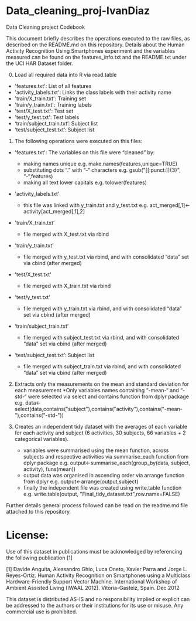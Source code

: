 Data_cleaning_proj-IvanDiaz
===========================

Data Cleaning project Codebook


This document briefly describes the operations executed to the raw files, as described on the README.md on this repository. Details about the Human Activity Recognition Using Smartphones experiment and the variables measured can be found on the features_info.txt and the README.txt under the UCI HAR Dataset folder.

0. Load all required data into R via read.table

- 'features.txt': List of all features
- 'activity_labels.txt': Links the class labels with their activity name
- 'train/X_train.txt': Training set
- 'train/y_train.txt': Training labels
- 'test/X_test.txt': Test set
- 'test/y_test.txt': Test labels
- ‘train/subject_train.txt’: Subject list
- ‘test/subject_test.txt’: Subject list


1. The following operations were executed on this files:

- 'features.txt': The variables on this file were “cleaned” by:
	* making names unique e.g. make.names(features,unique=TRUE)
	* substituting dots “.” with “-“ characters e.g. gsub("[[:punct:]]{3}", “-“,features)
	* making all text lower capitals e.g. tolower(features)

- 'activity_labels.txt’
	* this file was linked with y_train.txt and y_test.txt e.g. act_merged[,1]<-activity[act_merged[,1],2]
- 'train/X_train.txt’
	* file merged with X_test.txt via rbind
- 'train/y_train.txt'
	* file merged with y_test.txt via rbind, and with consolidated “data” set via cbind (after merged)
- 'test/X_test.txt'
	* file merged with X_train.txt via rbind
- 'test/y_test.txt'
	* file merged with y_train.txt via rbind, and with consolidated “data” set via cbind (after merged)
- ‘train/subject_train.txt’
	* file merged with subject_test.txt via rbind, and with consolidated “data” set via cbind (after merged)
- ‘test/subject_test.txt’: Subject list
	* file merged with subject_train.txt via rbind, and with consolidated “data” set via cbind (after merged)

2. Extracts only the measurements on the mean and standard deviation for each measurement 
	*Only variables names containing “-mean-“ and “-std-“ were selected via select and contains function from dplyr package e.g. data<-select(data,contains("subject"),contains("activity"),contains("-mean-"),contains("-std-"))

3. Creates an independent tidy dataset with the averages of each variable for each activity and subject (6 activities, 30 subjects, 66 variables + 2 categorical variables).
	* variables were summarised using the mean function, across subjects and respective activities via summarise_each function from dplyr package e.g. output<-summarise_each(group_by(data, subject, activity), funs(mean))
	* output data was organised in ascending order via arrange function from dplyr e.g. output<-arrange(output,subject)
	* finally the independent file was created using write.table function e.g. write.table(output, "Final_tidy_dataset.txt",row.name=FALSE) 

Further details general process followed can be read on the readme.md file attached to this repository.

License:
========
Use of this dataset in publications must be acknowledged by referencing the following publication [1] 

[1] Davide Anguita, Alessandro Ghio, Luca Oneto, Xavier Parra and Jorge L. Reyes-Ortiz. Human Activity Recognition on Smartphones using a Multiclass Hardware-Friendly Support Vector Machine. International Workshop of Ambient Assisted Living (IWAAL 2012). Vitoria-Gasteiz, Spain. Dec 2012

This dataset is distributed AS-IS and no responsibility implied or explicit can be addressed to the authors or their institutions for its use or misuse. Any commercial use is prohibited.

